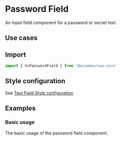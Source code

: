 # Password Field

An input field component for a password or secret text.

## Use cases

<BulletList
  :items="[
    {
      description: 'When you want to allow users to input a password or secret text.',
      variant: 'good',
    },
  ]"
/>

## Import

```ts
import { VcPasswordField } from '@wisemen/vue-core'
```

<!-- @include: ./password-field-meta.md -->


## Style configuration

See <a href="/vue-core/components/text-field/text-field.html#style-configuration">Text Field Style configuration</a>

## Examples

### Basic usage
The basic usage of the password field component.

<ComponentPreview name="password-field/basic" />